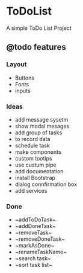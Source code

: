 # ToDoList

A simple ToDo List Project

## @todo features

### Layout
* Buttons
* Fonts
* inputs

### Ideas
* add message sysetm
* show modal mesages
* add group of tasks
* to record data
* schedule task
* make components
* custom tootips
* use custum pipe
* add documentation
* install Bootstrap 
* dialog connfirmation box
* add services


### Done
* ~addToDoTask~
* ~addDoneTask~
* ~removeTask~
* ~removeDoneTask~
* ~markAsDone~
* ~renameTaskName~
* ~search task~
* ~sort task list~
